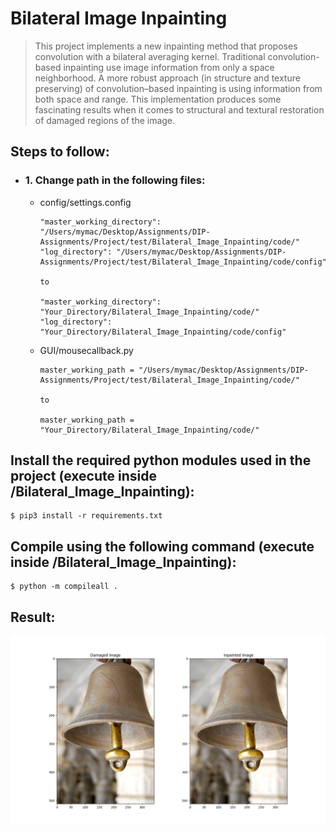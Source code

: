 # Bilateral Image Inpainting
> This project implements a new inpainting method that proposes convolution with a bilateral averaging kernel. Traditional  convolution-based inpainting use image information from only a space neighborhood. A more robust approach (in structure and texture preserving) of convolution–based inpainting is using information from both space and range. This implementation produces some fascinating results when it comes to structural and textural restoration of damaged regions of the image.

## Steps to follow:
- ### 1. Change path in the following files:
  - config/settings.config
    ```shell
    "master_working_directory": "/Users/mymac/Desktop/Assignments/DIP-Assignments/Project/test/Bilateral_Image_Inpainting/code/"
    "log_directory": "/Users/mymac/Desktop/Assignments/DIP-Assignments/Project/test/Bilateral_Image_Inpainting/code/config"
    
    to 
    
    "master_working_directory": "Your_Directory/Bilateral_Image_Inpainting/code/"
    "log_directory": "Your_Directory/Bilateral_Image_Inpainting/code/config"
    ```
  - GUI/mousecallback.py
    ```shell
    master_working_path = "/Users/mymac/Desktop/Assignments/DIP-Assignments/Project/test/Bilateral_Image_Inpainting/code/"
    
    to 
    
    master_working_path = "Your_Directory/Bilateral_Image_Inpainting/code/"
    ```

## Install the required python modules used in the project (execute inside /Bilateral_Image_Inpainting):
```shell
$ pip3 install -r requirements.txt
```

## Compile using the following command (execute inside /Bilateral_Image_Inpainting):
```shell
$ python -m compileall .
```

## Result:
![](code/GUI/images/inpainted_output.png)
